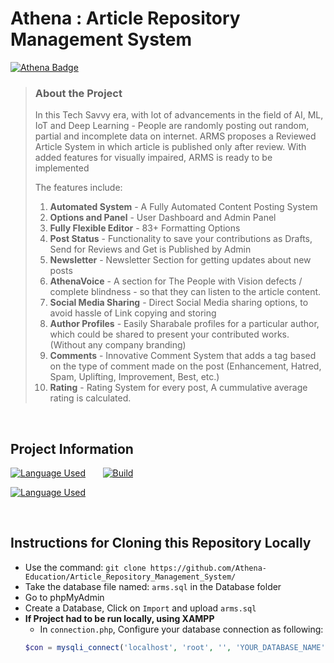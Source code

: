 # Athena : Article Repository Management System

[![Athena Badge](https://img.shields.io/badge/Project-Article%20Repository%20Management%20System-orange?style=for-the-badge&logo=github)](https://github.com/Athena-Education/Article_Repository_Management_System/)

>### About the Project 
> In this Tech Savvy era, with lot of advancements in the field of AI, ML, IoT and Deep Learning - People are randomly posting out random, partial and incomplete data on internet. 
> ARMS proposes a Reviewed Article System in which article is published only after review. With added features for visually impaired, ARMS is ready to be implemented
>
> The features include:
> 1. **Automated System** - A Fully Automated Content Posting System
> 2. **Options and Panel** - User Dashboard and Admin Panel
> 3. **Fully Flexible Editor** - 83+ Formatting Options
> 4. **Post Status** - Functionality to save your contributions as Drafts, Send for Reviews and Get is Published by Admin
> 5. **Newsletter** - Newsletter Section for getting updates about new posts
> 6. **AthenaVoice** - A section for The People with Vision defects / complete blindness - so that they can listen to the article content.
> 7. **Social Media Sharing** - Direct Social Media sharing options, to avoid hassle of Link copying and storing
> 8. **Author Profiles** - Easily Sharabale profiles for a particular author, which could be shared to present your contributed works. (Without any company branding)
> 9. **Comments** - Innovative Comment System that adds a tag based on the type of comment made on the post (Enhancement, Hatred, Spam, Uplifting, Improvement, Best, etc.)
> 10. **Rating** - Rating System for every post, A cummulative average rating is calculated.

<br>

## Project Information
[![Language Used](https://img.shields.io/badge/FrontEnd-HTML,%20CSS,%20JavaScript,%20TypeScript,%20JQuery-blue)](https://github.com/Athena-Education/Article_Repository_Management_System/)&nbsp;&nbsp;&nbsp;&nbsp;&nbsp;&nbsp;
[![Build](https://img.shields.io/badge/build-passing-green)](https://github.com/Athena-Education/Article_Repository_Management_System/)

[![Language Used](https://img.shields.io/badge/Backend-JavaScript,%20PHP,%20MySQL-red)](https://github.com/Athena-Education/Article_Repository_Management_System/)&nbsp;&nbsp;&nbsp;&nbsp;&nbsp;&nbsp;

<br>

## Instructions for Cloning this Repository Locally
- Use the command: `git clone https://github.com/Athena-Education/Article_Repository_Management_System/`
- Take the database file named: `arms.sql` in the Database folder
- Go to phpMyAdmin
- Create a Database, Click on `Import` and upload `arms.sql`
- **If Project had to be run locally, using XAMPP**
  - In `connection.php`, Configure your database connection as following:
  ```php
  $con = mysqli_connect('localhost', 'root', '', 'YOUR_DATABASE_NAME');
  ```

